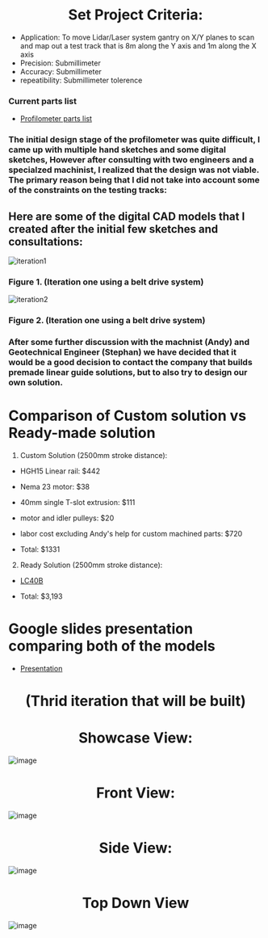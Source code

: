 # <div align = "center">Set Project Criteria:
- Application: To move Lidar/Laser system gantry on X/Y planes to scan and map out a test track that is 8m along the Y axis and 1m along the X axis
- Precision: Submillimeter
- Accuracy: Submillimeter
- repeatibility: Submillimeter tolerence
<div/>

### Current parts list
 - [Profilometer parts list](https://docs.google.com/document/d/1qKMDZtSdquMjX08xfJKCa0uS36UHgNZ3eyHph81zQOM/edit)

### The initial design stage of the profilometer was quite difficult, I came up with multiple hand sketches and some digital sketches, However after consulting with two engineers and a specialzed machinist, I realized that the design was not viable. The primary reason being that I did not take into account some of the constraints on the testing tracks:

## Here are some of the digital CAD models that I created after the initial few sketches and consultations:
![iteration1](https://github.com/user-attachments/assets/f052f945-3999-4fc9-a9d5-12351cb64fc9)
### Figure 1. (Iteration one using a belt drive system)

![iteration2](https://github.com/user-attachments/assets/1ea65515-f442-475e-b819-0cec1dc71f58)
### Figure 2. (Iteration one using a belt drive system)

### After some further discussion with the machnist (Andy) and Geotechnical Engineer (Stephan) we have decided that it would be a good decision to contact the company that builds premade linear guide solutions, but to also try to design our own solution.

# Comparison of Custom solution vs Ready-made solution

1. Custom Solution (2500mm stroke distance):
- HGH15 Linear rail: $442
- Nema 23 motor: $38
- 40mm single T-slot extrusion: $111
- motor and idler pulleys: $20
- labor cost excluding Andy's help for custom machined parts: $720

- Total: $1331

2. Ready Solution (2500mm stroke distance):
- [LC40B](https://www.zaber.com/products/linear-stages/LC40B-KM01/specs?part=LC40B2550-KM01)

- Total: $3,193

# Google slides presentation comparing both of the models
 - [Presentation](https://docs.google.com/presentation/d/10kkHseNw1-S0B__xYLlKZlNxxfz0D-oyvzmkv-xncok/edit#slide=id.p)

# <div align = "Center"> (Thrid iteration that will be built)
</div>

# <div align = "Center"> Showcase View:
</div>

![image](https://github.com/user-attachments/assets/1df8b744-70b0-4bfa-a11d-afa3a9b27c9c)

# <div align = "Center"> Front View:
</div>

![image](https://github.com/user-attachments/assets/5f6d2b1e-0f1b-41bf-957f-b31f8383f3e4)

# <div align = "Center"> Side View:
</div>

![image](https://github.com/user-attachments/assets/03d96492-b6ec-4f09-b3ee-706e03d6eb1c)

# <div align = "Center" > Top Down View
</div>

![image](https://github.com/user-attachments/assets/23000946-5d9c-4619-a9c5-029e85737245)




